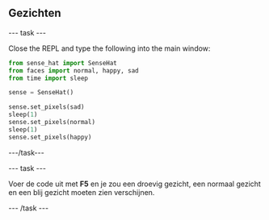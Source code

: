 ## Gezichten

\--- task \---

Close the REPL and type the following into the main window:

```python
from sense_hat import SenseHat
from faces import normal, happy, sad
from time import sleep

sense = SenseHat()

sense.set_pixels(sad)
sleep(1)
sense.set_pixels(normal)
sleep(1)
sense.set_pixels(happy)
```

\---/task\---

\--- task \---

Voer de code uit met **F5** en je zou een droevig gezicht, een normaal gezicht en een blij gezicht moeten zien verschijnen.

\--- /task \---